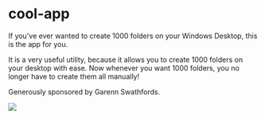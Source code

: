 # cool-app

If you've ever wanted to create 1000 folders on your Windows Desktop, this is the app for you.

It is a very useful utility, because it allows you to create 1000 folders on your desktop with ease.  Now whenever you want 1000 folders, you no longer have to create them all manually!

Generously sponsored by Garenn Swathfords.

![](https://static.pndlm.net/feature.gif)
